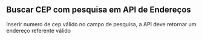 <h2> Buscar CEP com pesquisa em API de Endereços </h2>

<p> Inserir numero de cep válido no campo de pesquisa, a API deve retornar um endereço referente válido </p>
